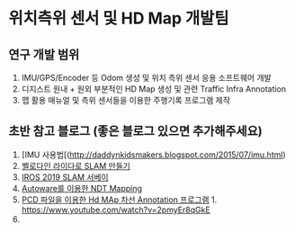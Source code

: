# 위치측위 센서 및 HD Map 개발팀

## 연구 개발 범위
  1. IMU/GPS/Encoder 등 Odom 생성 및 위치 측위 센서 응용 소프트웨어 개발
  2. 디지스트 원내 + 원외 부분적인 HD Map 생성 및 관련 Traffic Infra Annotation 
  3. 맵 활용 매뉴얼 및 측위 센서들을 이용한 주행기록 프로그램 제작


## 초반 참고 블로그 (좋은 블로그 있으면 추가해주세요)
  1. [IMU 사용법[(http://daddynkidsmakers.blogspot.com/2015/07/imu.html)
  2. [벨로다인 라이다로 SLAM 만들기](http://daddynkidsmakers.blogspot.com/2019/06/lidar-slam.html)
  3. [IROS 2019 SLAM 서베이](http://jinyongjeong.github.io/2019/11/07/IROS2019_SLAM_list/)
  4. [Autoware를 이용한 NDT Mapping](https://www.youtube.com/watch?v=hsX4HX_XBM4)
  5. [PCD 파일을 이용한 Hd MAp 차선 Annotation 프로그램](https://github.com/autocore-ai/MapToolbox)
    1. https://www.youtube.com/watch?v=2pmyEr8qGkE
  6. 
  

